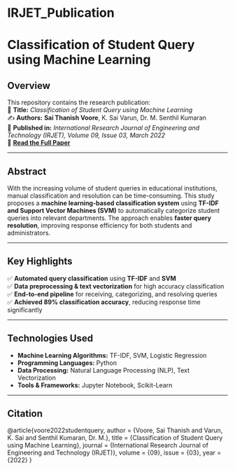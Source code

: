# IRJET_Publication
# **Classification of Student Query using Machine Learning**  

## **Overview**  
This repository contains the research publication:  
📄 **Title:** *Classification of Student Query using Machine Learning*  
✍️ **Authors:** **Sai Thanish Voore**, K. Sai Varun, Dr. M. Senthil Kumaran  
📅 **Published in:** *International Research Journal of Engineering and Technology (IRJET), Volume 09, Issue 03, March 2022*  
🔗 **[Read the Full Paper](your_pdf_link_here.pdf)**  

---

## **Abstract**  
With the increasing volume of student queries in educational institutions, manual classification and resolution can be time-consuming. This study proposes a **machine learning-based classification system** using **TF-IDF and Support Vector Machines (SVM)** to automatically categorize student queries into relevant departments. The approach enables **faster query resolution**, improving response efficiency for both students and administrators.  

---

## **Key Highlights**  
✅ **Automated query classification** using **TF-IDF** and **SVM**  
✅ **Data preprocessing & text vectorization** for high accuracy classification  
✅ **End-to-end pipeline** for receiving, categorizing, and resolving queries  
✅ **Achieved 89% classification accuracy**, reducing response time significantly  

---

## **Technologies Used**  
- **Machine Learning Algorithms:** TF-IDF, SVM, Logistic Regression  
- **Programming Languages:** Python  
- **Data Processing:** Natural Language Processing (NLP), Text Vectorization  
- **Tools & Frameworks:** Jupyter Notebook, Scikit-Learn  

---

## **Citation**  
@article{voore2022studentquery,
  author = {Voore, Sai Thanish and Varun, K. Sai and Senthil Kumaran, Dr. M.},
  title = {Classification of Student Query using Machine Learning},
  journal = {International Research Journal of Engineering and Technology (IRJET)},
  volume = {09},
  issue = {03},
  year = {2022}
}
